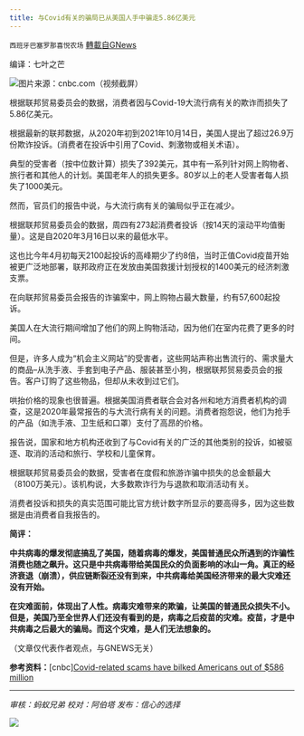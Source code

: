 ```yaml
---
title: 与Covid有关的骗局已从美国人手中骗走5.86亿美元
---
```

`西班牙巴塞罗那喜悦农场` [轉載自GNews](https://gnews.org/zh-hans/1602704/)

编译：七叶之芒

![](https://assets.gnews.org/wp-content/uploads/2021/10/image0-5-5.jpg)图片来源：cnbc.com（视频截屏）

根据联邦贸易委员会的数据，消费者因与Covid-19大流行病有关的欺诈而损失了5.86亿美元。

根据最新的联邦数据，从2020年初到2021年10月14日，美国人提出了超过26.9万份欺诈投诉。(消费者在投诉中引用了Covid、刺激物或相关术语）。

典型的受害者（按中位数计算）损失了392美元，其中有一系列针对网上购物者、旅行者和其他人的计划。美国老年人的损失更多。80岁以上的老人受害者每人损失了1000美元。

然而，官员们的报告中说，与大流行病有关的骗局似乎正在减少。

根据联邦贸易委员会的数据，周四有273起消费者投诉（按14天的滚动平均值衡量）。这是自2020年3月16日以来的最低水平。

这也比今年4月初每天2100起投诉的高峰期少了约8倍，当时正值Covid疫苗开始被更广泛地部署，联邦政府正在发放由美国救援计划授权的1400美元的经济刺激支票。

在向联邦贸易委员会报告的诈骗案中，网上购物占最大数量，约有57,600起投诉。

美国人在大流行期间增加了他们的网上购物活动，因为他们在室内花费了更多的时间。

但是，许多人成为“机会主义网站”的受害者，这些网站声称出售流行的、需求量大的商品–从洗手液、手套到电子产品、服装甚至小狗，根据联邦贸易委员会的报告。客户订购了这些物品，但却从未收到过它们。

哄抬价格的现象也很普遍。根据美国消费者联合会对各州和地方消费者机构的调查，这是2020年最常报告的与大流行病有关的问题。消费者抱怨说，他们为抢手的产品（如洗手液、卫生纸和口罩）支付了高昂的价格。

报告说，国家和地方机构还收到了与Covid有关的广泛的其他类别的投诉，如被驱逐、取消的活动和旅行、学校和儿童保育。

根据联邦贸易委员会的数据，受害者在度假和旅游诈骗中损失的总金额最大（8100万美元）。该机构说，大多数欺诈行为与退款和取消活动有关。

消费者投诉和损失的真实范围可能比官方统计数字所显示的要高得多，因为这些数据是由消费者自我报告的。

**简评：**

**中共病毒的爆发彻底搞乱了美国，随着病毒的爆发，美国普通民众所遇到的诈骗性消费也随之飙升。这只是中共病毒带给美国民众的负面影响的冰山一角。真正的经济衰退（崩溃），供应链断裂还没有到来，中共病毒给美国经济带来的最大灾难还没有开始。**

**在灾难面前，体现出了人性。病毒灾难带来的欺骗，让美国的普通民众损失不小。但是，美国乃至全世界人们还没有看到的是，病毒之后疫苗的灾难。疫苗，才是中共病毒之后最大的骗局。而这个灾难，是人们无法想象的。**

（文章仅代表作者观点，与GNEWS无关）

**参考资料：**[cnbc][Covid-related scams have bilked Americans out of $586 million](https://www.cnbc.com/2021/10/18/covid-related-scams-have-bilked-americans-out-of-586-million.html)

* * *

*审核：蚂蚁兄弟*
*校对：阿伯塔*
*发布：信心的选择*

![](https://assets.gnews.org/wp-content/uploads/2021/10/GNEWS_CH.-1-3.jpeg)
